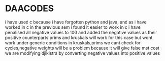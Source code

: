 # DAACODES
i have used c because i have forgotten python and java, and as i have worked in c in the previous sem i found it easier to work in c
i have penalised all negative values to 100 and added the negative values as their positive counterparts
prims and kruskals will work for this case but wont work under generic conditions
in kruskals,prims we cant check for cycles,negative weights will be a problem because it will give false mst cost
we are modifying djikistra by converting negative values into positive values

